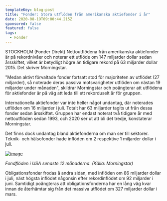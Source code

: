 ```yaml
---
templateKey: blog-post
title: "Fonder: Stora utflöden från amerikanska aktiefonder i år"
date: 2020-08-19T09:00:44.215Z
sponsored: false
featured: false
tags:
  - Fonder
---
```

<!--StartFragment-->

STOCKHOLM (Fonder Direkt) Nettoutflödena från amerikanska aktiefonder är på rekordnivåer och noterar ett utflöde om 147 miljarder dollar sedan årsskiftet, vilket är betydligt högre än tidigare rekord på 63 miljarder dollar 2015. Det skriver Morningstar.

"Medan aktivt förvaltade fonder fortsatt stod för majoriteten av utflödet (27 miljarder), så noterade deras passiva motsvarigheter utflöden om nästan 19 miljarder under månaden", skildrar Morningstar och poängterar att utflödena för aktiefonder är på väg att leda till ett rekorduselt år för gruppen.

Internationella aktiefonder var inte heller något undantag, där noterades utflöden om 16 miljarder i juli. Totalt har 63 miljarder tagits ut från dessa fonder sedan årsskiftet. Gruppen har endast noterat två tidigare år med nettoutflöden sedan 1993, och 2020 ser ut att bli det tredje, konstaterar Morningstar.

Det finns dock undantag bland aktiefonderna om man ser till sektorer. Teknik- och hälsofonder hade inflöden om 2 respektive 1 miljarder dollar i juli.

[![image](https://i.direkt.se/200819/588073901.png)](https://i.direkt.se/200819/588073901.png)

*Fondflöden i USA senaste 12 månaderna. (Källa: Morningstar)*

Obligationsfonder frodas å andra sidan, med inflöden om 86 miljarder dollar i juli, näst högsta inflödet någonsin efter rekordinflödet om 92 miljarder i juni. Samtidigt poängteras att obligationsfonderna har en lång väg kvar innan de återhämtar sig från det massiva utflödet om 327 miljarder dollar i mars.

<!--EndFragment-->